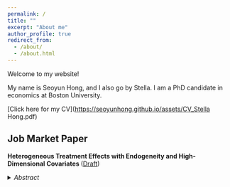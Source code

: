 ```yaml
---
permalink: /
title: ""
excerpt: "About me"
author_profile: true
redirect_from: 
  - /about/
  - /about.html
---
```


Welcome to my website! 

My name is Seoyun Hong, and I also go by Stella. I am a PhD candidate in economics at Boston University. 

[Click here for my CV](https://seoyunhong.github.io/assets/CV_Stella Hong.pdf) 

## Job Market Paper

<b> Heterogeneous Treatment Effects with Endogeneity and High-Dimensional Covariates </b> ([Draft](https://www.dropbox.com/scl/fi/qb78aivj26uuweza6kgun/JMP_Seoyun_Hong.pdf?rlkey=en9drc7f1uj1r66l5bbf6wqh0&dl=0))

<details>
<summary markdown='span'>
<span style="cursor:pointer"> <i> Abstract </i></span>
</summary>
<br>
<small> This paper develops estimation and inference for heterogeneous treatment effects by observed covariates in settings with an endogenous treatment and high-dimensional covariates. The goal is to provide valid inference when effect heterogeneity is high-dimensional and discovered from the data using machine learning, rather than restricted to a few prespecified covariates. I estimate heterogeneous treatment effects by interacting the treatment with all covariates and select the relevant interactions with a variable selection method. I address endogeneity with instrumental variables and uncover new patterns in treatment effects. In an application to Head Start, a public early childhood education program, I examine complementarities between center characteristics and children's background, while prior work has considered center or child characteristics in isolation. The proposed method reveals that frequent home visits are most helpful for children who likely need additional support, such as those with teen mothers or in high-risk households. Transportation services deliver larger gains for children who may face access barriers. 
</small>


